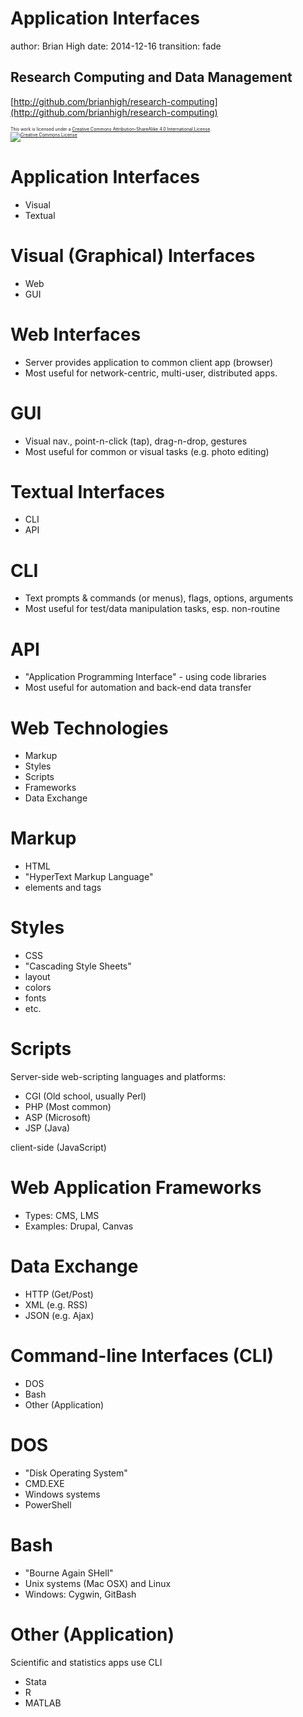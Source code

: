 Application Interfaces
========================================================
author: Brian High
date: 2014-12-16
transition: fade

Research Computing and Data Management
-------------------------------------------------------
[http://github.com/brianhigh/research-computing](http://github.com/brianhigh/research-computing)

<small style="font-size:.5em">
This work is licensed under a <a rel="license" href="http://creativecommons.org/licenses/by-sa/4.0/">Creative Commons Attribution-ShareAlike 4.0 International License</a>.<br />
<a rel="license" href="http://creativecommons.org/licenses/by-sa/4.0/"><img alt="Creative Commons License" style="border-width:0" src="https://i.creativecommons.org/l/by-sa/4.0/88x31.png" /></a>
</small>
 

Application Interfaces
========================================================

- Visual
- Textual

Visual (Graphical) Interfaces
========================================================

- Web
- GUI

Web Interfaces
========================================================

- Server provides application to common client app (browser)
- Most useful for network-centric, multi-user, distributed apps.

GUI
========================================================

- Visual nav., point-n-click (tap), drag-n-drop, gestures
- Most useful for common or visual tasks (e.g. photo editing)


Textual Interfaces
========================================================

- CLI
- API

CLI
========================================================

- Text prompts & commands (or menus), flags, options, arguments
- Most useful for test/data manipulation tasks, esp. non-routine

API
========================================================

- "Application Programming Interface" - using code libraries
- Most useful for automation and back-end data transfer


Web Technologies
========================================================

- Markup
- Styles
- Scripts
- Frameworks
- Data Exchange

Markup
========================================================

- HTML
- "HyperText Markup Language"
- elements and tags


Styles
========================================================

- CSS
- "Cascading Style Sheets"
- layout
- colors
- fonts
- etc.


Scripts
========================================================

Server-side web-scripting languages and platforms:

- CGI (Old school, usually Perl)
- PHP (Most common)
- ASP (Microsoft)
- JSP (Java)

client-side (JavaScript)


Web Application Frameworks
========================================================

- Types: CMS, LMS
- Examples: Drupal, Canvas


Data Exchange
========================================================

- HTTP (Get/Post)
- XML (e.g. RSS)
- JSON (e.g. Ajax)


Command-line Interfaces (CLI)
========================================================

 - DOS
 - Bash
 - Other (Application)

DOS
========================================================

- "Disk Operating System"
- CMD.EXE
- Windows systems
- PowerShell


Bash
========================================================

- "Bourne Again SHell"
- Unix systems (Mac OSX) and Linux
- Windows: Cygwin, GitBash


Other (Application)
========================================================

Scientific and statistics apps use CLI

- Stata
- R
- MATLAB

